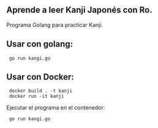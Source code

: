 ## Aprende a leer Kanji Japonés con Ro. 
Programa Golang para practicar Kanji.

## Usar con golang:     
     
     go run kangi.go


## Usar con Docker:

     docker build . -t kanji
     docker run -it kanji

Ejecutar el programa en el contenedor:

     go run kangi.go

